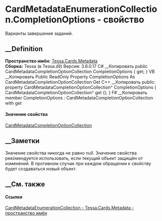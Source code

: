 # CardMetadataEnumerationCollection.CompletionOptions - свойство
Варианты завершения заданий.
## __Definition
 **Пространство имён:** [Tessa.Cards.Metadata](N_Tessa_Cards_Metadata.htm)  
 **Сборка:** Tessa (в Tessa.dll) Версия: 3.6.0.17
C# __Копировать
     public CardMetadataCompletionOptionCollection CompletionOptions { get; }
VB __Копировать
     Public ReadOnly Property CompletionOptions As CardMetadataCompletionOptionCollection
    	Get
C++ __Копировать
     public:
    property CardMetadataCompletionOptionCollection^ CompletionOptions {
    	CardMetadataCompletionOptionCollection^ get ();
    }
F# __Копировать
     member CompletionOptions : CardMetadataCompletionOptionCollection with get
#### Значение свойства
[CardMetadataCompletionOptionCollection](T_Tessa_Cards_Metadata_CardMetadataCompletionOptionCollection.htm)
##  __Заметки
Значение свойства никогда не равно null.
Значение свойства рекомендуется использовать, если текущий объект защищён от
изменений. В противном случае при каждом обращении к свойству будет
создаваться новый объект.
## __См. также
#### Ссылки
[CardMetadataEnumerationCollection -
](T_Tessa_Cards_Metadata_CardMetadataEnumerationCollection.htm)
[Tessa.Cards.Metadata - пространство имён](N_Tessa_Cards_Metadata.htm)
